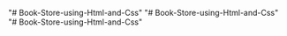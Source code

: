 "# Book-Store-using-Html-and-Css" 
"# Book-Store-using-Html-and-Css" 
"# Book-Store-using-Html-and-Css" 

